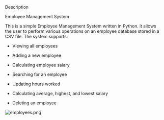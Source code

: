 Description

Employee Management System

This is a simple Employee Management System written in Python. It allows the user to perform various operations on an employee database stored in a CSV file. The system supports:
 - Viewing all employees

 - Adding a new employee

 - Calculating employee salary

 - Searching for an employee

 - Updating hours worked

 - Calculating average, highest, and lowest salary

 - Deleting an employee

![employees.png](..%2F..%2F..%2FDesktop%2FadvGame%2Femployees.png)

